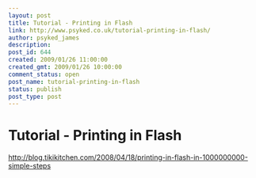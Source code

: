 ```yaml
---
layout: post
title: Tutorial - Printing in Flash
link: http://www.psyked.co.uk/tutorial-printing-in-flash/
author: psyked_james
description: 
post_id: 644
created: 2009/01/26 11:00:00
created_gmt: 2009/01/26 10:00:00
comment_status: open
post_name: tutorial-printing-in-flash
status: publish
post_type: post
---
```


# Tutorial - Printing in Flash

<http://blog.tikikitchen.com/2008/04/18/printing-in-flash-in-1000000000-simple-steps>